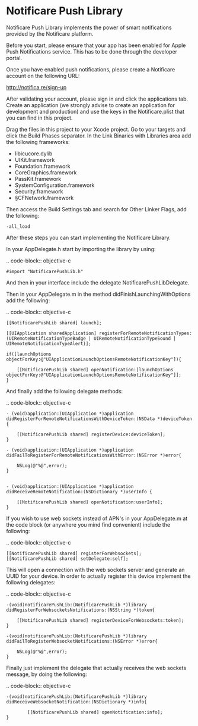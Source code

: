 Notificare Push Library
===================

Notificare Push Library implements the power of smart notifications provided by the Notificare platform.

Before you start, please ensure that your app has been enabled for Apple Push Notifications service. This has to be done through the developer portal.

Once you have enabled push notifications, please create a Notificare account on the following  URL:

http://notifica.re/sign-up

After validating your account, please sign in and click the applications tab. Create an application (we strongly advise to create an application for development and production) and use the keys in the Notificare.plist that you can find in this project. 

Drag the files in this project to your Xcode project. Go to your targets and click the Build Phases separator. In the Link Binaries with Libraries area add the following frameworks:

- libicucore.dylib
- UIKit.framework
- Foundation.framework
- CoreGraphics.framework
- PassKit.framework
- SystemConfiguration.framework
- Security.framework
- §CFNetwork.framework

Then access the Build Settings tab and search for Other Linker Flags, add the following:

	-all_load

After these steps you can start implementing the Notificare Library.

In your AppDelegate.h start by importing the library by using:

.. code-block:: objective-c

	#import "NotificarePushLib.h"

And then in your interface include the delegate NotificarePushLibDelegate.

Then in your AppDelegate.m in the method didFinishLaunchingWithOptions add the following:

.. code-block:: objective-c

	[[NotificarePushLib shared] launch];

	[[UIApplication sharedApplication] registerForRemoteNotificationTypes:(UIRemoteNotificationTypeBadge | UIRemoteNotificationTypeSound | UIRemoteNotificationTypeAlert)];
    
	if([launchOptions objectForKey:@"UIApplicationLaunchOptionsRemoteNotificationKey"]){

		[[NotificarePushLib shared] openNotification:[launchOptions objectForKey:@"UIApplicationLaunchOptionsRemoteNotificationKey"]];
	}


And finally add the following delegate methods:

.. code-block:: objective-c

	- (void)application:(UIApplication *)application didRegisterForRemoteNotificationsWithDeviceToken:(NSData *)deviceToken {
    
	    [[NotificarePushLib shared] registerDevice:deviceToken];
	}

	- (void)application:(UIApplication *)application didFailToRegisterForRemoteNotificationsWithError:(NSError *)error{
    
	    NSLog(@"%@",error);
	}


	- (void)application:(UIApplication *)application didReceiveRemoteNotification:(NSDictionary *)userInfo {
   
	    [[NotificarePushLib shared] openNotification:userInfo];
	}

If you wish to use web sockets instead of APN's in your AppDelegate.m at the code block (or anywhere you mind find convenient) include the following:


.. code-block:: objective-c

	[[NotificarePushLib shared] registerForWebsockets];
	[[NotificarePushLib shared] setDelegate:self];

This will open a connection with the web sockets server and generate an UUID for your device. In order to actually register this device implement the following delegates:

.. code-block:: objective-c

	-(void)notificarePushLib:(NotificarePushLib *)library didRegisterForWebsocketsNotifications:(NSString *)token{

		[[NotificarePushLib shared] registerDeviceForWebsockets:token];
	}

	-(void)notificarePushLib:(NotificarePushLib *)library didFailToRegisterWebsocketNotifications:(NSError *)error{

		NSLog(@"%@",error);
	}

Finally just implement the delegate that actually receives the web sockets message, by doing the following:

.. code-block:: objective-c

	-(void)notificarePushLib:(NotificarePushLib *)library didReceiveWebsocketNotification:(NSDictionary *)info{
    
    		[[NotificarePushLib shared] openNotification:info];
	}





